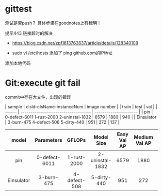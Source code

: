 # gittest
测试是否push？
具体步骤在goodnotes上有标明！

提示443 链接超时的解决
- https://blog.csdn.net/zpf1813763637/article/details/128340109

- sudo vi /etc/hosts
添加了 ping github.com的IP地址

添加本地代码

# Git:execute git fail
commit中存在大文件，出现的错误

| sample     |  clsId-clsName-instanceNum                   | image number |
                                                            | train | test | val | 
| ------     | ------------------------------------         | ---------------------- |
| pin        | 0-defect-6011	1-rust-2000	 2-uninstal-1832  | 6579 | 1880 | 940 | 
| Einsulator | 3-burn-475   4-defect-508  5-dirty-440       | 951 | 272 | 137 | 

| model | Parameters | GFLOPs | Model Size | Easy Val AP | Medium Val AP | Hard Val AP | 
| :----: | :----: | :----: | :----: | :----: | :----: | :----: |
| pin| 0-defect-6011 | 1-rust-2000 |2-uninstal-1832| 6579 | 1880 | 940 | 
| Einsulator | 3-burn-475 | 4-defect-508 | 5-dirty-440 | 951 | 272 | 137 | 